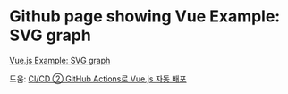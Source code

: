 # Github page showing Vue Example: SVG graph

[Vue.js Example: SVG graph](https://vuejs.org/examples/#svg "@embed")

도움: [CI/CD ② GitHub Actions로 Vue.js 자동 배포](https://velog.io/@xxell-8/GitHub-Pages-%ED%99%9C%EC%9A%A9-GitHub-Actions%EB%A1%9C-Vue.js-%EC%9E%90%EB%8F%99-%EB%B0%B0%ED%8F%AC)
